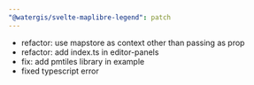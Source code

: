 ```yaml
---
"@watergis/svelte-maplibre-legend": patch
---
```


- refactor: use mapstore as context other than passing as prop
- refactor: add index.ts in editor-panels
- fix: add pmtiles library in example
- fixed typescript error
